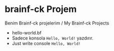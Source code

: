 # brainf-ck Projem

Benim Brainf-ck projelerim / My Brainf-ck Projects

- hello-world.bf
 - Sadece konsola `Hello, World!` yazdırır.
 - Just write console `Hello, World!`
